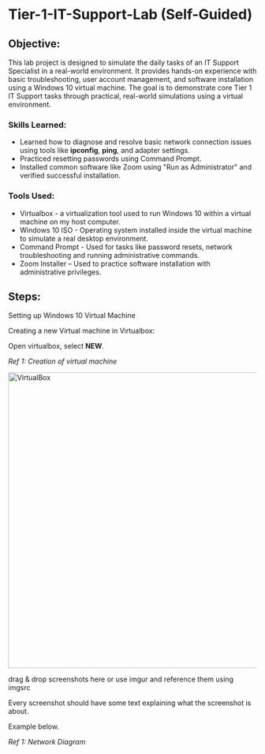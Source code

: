 # Tier-1-IT-Support-Lab (Self-Guided)


## Objective:
<!-- [Brief Objective - Remove this afterwards]  -->

This lab project is designed to simulate the daily tasks of an IT Support Specialist in a real-world environment. It provides hands-on experience with basic troubleshooting, user account management, and software installation using a Windows 10 virtual machine. The goal is to demonstrate core Tier 1 IT Support tasks through practical, real-world simulations using a virtual environment.

### Skills Learned:
<!--  [Bullet Points - Remove this afterwards]   -->

- Learned how to diagnose and resolve basic network connection issues using tools like **ipconfig**, **ping**, and adapter settings.
- Practiced resetting passwords using Command Prompt.
- Installed common software like Zoom using "Run as Administrator" and verified successful installation.
  

### Tools Used:
<!-- [Bullet Points - Remove this afterwards]  -->

- Virtualbox - a virtualization tool used to run Windows 10 within a virtual machine on my host computer.
- Windows 10 ISO - Operating system installed inside the virtual machine to simulate a real desktop environment.
- Command Prompt - Used for tasks like password resets, network troubleshooting and running administrative commands.
- Zoom Installer – Used to practice software installation with administrative privileges.

## Steps:
Setting up Windows 10 Virtual Machine

Creating a new Virtual machine in Virtualbox:

Open virtualbox, select **NEW**.

*Ref 1: Creation of virtual machine*

<img width="600" alt="VirtualBox" src="https://github.com/user-attachments/assets/696bf5b8-08d8-4c91-93dd-e031570cb543" />






drag & drop screenshots here or use imgur and reference them using imgsrc

Every screenshot should have some text explaining what the screenshot is about.

Example below.

*Ref 1: Network Diagram*
